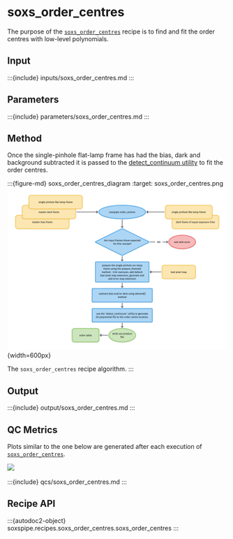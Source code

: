 # soxs_order_centres

The purpose of the [`soxs_order_centres`](#soxspipe.recipes.soxs_order_centres) recipe is to find and fit the order centres with low-level polynomials.

## Input

:::{include} inputs/soxs_order_centres.md
:::


## Parameters


:::{include} parameters/soxs_order_centres.md
:::



## Method

Once the single-pinhole flat-lamp frame has had the bias, dark and background subtracted it is passed to the [detect_continuum utility](../utils/detect_continuum.md) to fit the order centres.


:::{figure-md} soxs_order_centres_diagram
:target: soxs_order_centres.png
![](soxs_order_centres.png){width=600px}

The `soxs_order_centres` recipe algorithm.
:::

## Output
 

:::{include} output/soxs_order_centres.md
:::


## QC Metrics

Plots similar to the one below are generated after each execution of [`soxs_order_centres`](#soxspipe.recipes.soxs_order_centres).

[![](https://live.staticflickr.com/65535/50345130012_4e869a6a7f_b.png)](https://live.staticflickr.com/65535/50345130012_4e869a6a7f_o.png)

:::{include} qcs/soxs_order_centres.md
:::

## Recipe API

:::{autodoc2-object} soxspipe.recipes.soxs_order_centres.soxs_order_centres
:::
